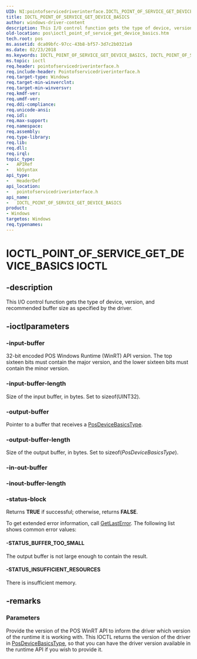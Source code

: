 ```yaml
---
UID: NI:pointofservicedriverinterface.IOCTL_POINT_OF_SERVICE_GET_DEVICE_BASICS
title: IOCTL_POINT_OF_SERVICE_GET_DEVICE_BASICS
author: windows-driver-content
description: This I/O control function gets the type of device, version, and recommended buffer size as specified by the driver.
old-location: pos\ioctl_point_of_service_get_device_basics.htm
tech.root: pos
ms.assetid: dca09bfc-97cc-43b8-bf57-3d7c2b0321a9
ms.date: 02/23/2018
ms.keywords: IOCTL_POINT_OF_SERVICE_GET_DEVICE_BASICS, IOCTL_POINT_OF_SERVICE_GET_DEVICE_BASICS control, IOCTL_POINT_OF_SERVICE_GET_DEVICE_BASICS control code, pointofservicedriverinterface/IOCTL_POINT_OF_SERVICE_GET_DEVICE_BASICS, pos.ioctl_point_of_service_get_device_basics
ms.topic: ioctl
req.header: pointofservicedriverinterface.h
req.include-header: Pointofservicedriverinterface.h
req.target-type: Windows
req.target-min-winverclnt: 
req.target-min-winversvr: 
req.kmdf-ver: 
req.umdf-ver: 
req.ddi-compliance: 
req.unicode-ansi: 
req.idl: 
req.max-support: 
req.namespace: 
req.assembly: 
req.type-library: 
req.lib: 
req.dll: 
req.irql: 
topic_type:
-	APIRef
-	kbSyntax
api_type:
-	HeaderDef
api_location:
-	pointofservicedriverinterface.h
api_name:
-	IOCTL_POINT_OF_SERVICE_GET_DEVICE_BASICS
product:
- Windows
targetos: Windows
req.typenames: 
---
```


# IOCTL_POINT_OF_SERVICE_GET_DEVICE_BASICS IOCTL


## -description


This I/O control function gets the type of device, version, and recommended buffer size as specified by the driver.


## -ioctlparameters




### -input-buffer

32-bit encoded POS Windows Runtime (WinRT) API version. The top sixteen bits must contain the major version, and the lower sixteen bits must contain the minor version.


### -input-buffer-length

Size of the input buffer, in bytes. Set to sizeof(UINT32).


### -output-buffer

Pointer to a buffer that receives a <a href="https://msdn.microsoft.com/library/windows/hardware/dn772213">PosDeviceBasicsType</a>.


### -output-buffer-length

Size of the output buffer, in bytes. Set to sizeof(<i>PosDeviceBasicsType</i>). 


### -in-out-buffer








### -inout-buffer-length








### -status-block

Returns <b>TRUE</b> if successful; otherwise, returns <b>FALSE</b>.

To get extended error information, call <a href="http://go.microsoft.com/fwlink/p/?LinkId=316871">GetLastError</a>. The following list shows common error values:




#### -STATUS_BUFFER_TOO_SMALL

The output buffer is not large enough to contain the result.


#### -STATUS_INSUFFICIENT_RESOURCES

There is insufficient memory.


## -remarks



<h3><a id="Parameters"></a><a id="parameters"></a><a id="PARAMETERS"></a>Parameters</h3>


Provide the version of the POS WinRT API to inform the driver which version of the runtime it is working with. This IOCTL returns the version of the driver in <a href="https://msdn.microsoft.com/library/windows/hardware/dn772213">PosDeviceBasicsType</a>, so that you can have the driver version available in the runtime API if you wish to provide it.



